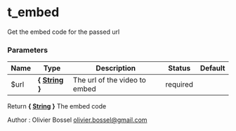 # t_embed

Get the embed code for the passed url



### Parameters
Name  |  Type  |  Description  |  Status  |  Default
------------  |  ------------  |  ------------  |  ------------  |  ------------
$url  |  **{ [String](http://php.net/manual/en/language.types.string.php) }**  |  The url of the video to embed  |  required  |

Return **{ [String](http://php.net/manual/en/language.types.string.php) }** The embed code

Author : Olivier Bossel [olivier.bossel@gmail.com](mailto:olivier.bossel@gmail.com)